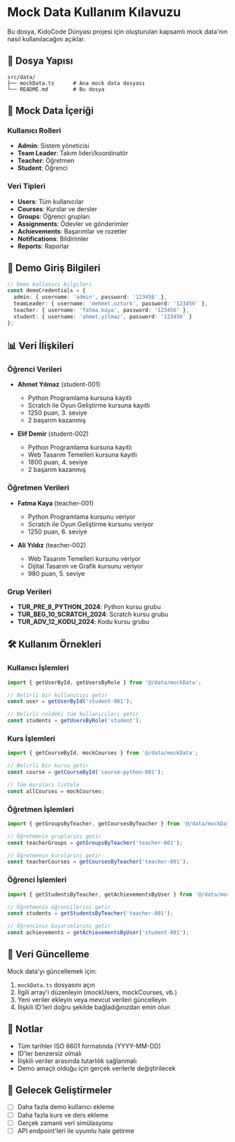 # Mock Data Kullanım Kılavuzu

Bu dosya, KidoCode Dünyası projesi için oluşturulan kapsamlı mock data'nın nasıl kullanılacağını açıklar.

## 📁 Dosya Yapısı

```
src/data/
├── mockData.ts      # Ana mock data dosyası
└── README.md        # Bu dosya
```

## 🎯 Mock Data İçeriği

### Kullanıcı Rolleri
- **Admin**: Sistem yöneticisi
- **Team Leader**: Takım lideri/koordinatör  
- **Teacher**: Öğretmen
- **Student**: Öğrenci

### Veri Tipleri
- **Users**: Tüm kullanıcılar
- **Courses**: Kurslar ve dersler
- **Groups**: Öğrenci grupları
- **Assignments**: Ödevler ve gönderimler
- **Achievements**: Başarımlar ve rozetler
- **Notifications**: Bildirimler
- **Reports**: Raporlar

## 🔐 Demo Giriş Bilgileri

```typescript
// Demo kullanıcı bilgileri
const demoCredentials = {
  admin: { username: 'admin', password: '123456' },
  teamLeader: { username: 'mehmet.ozturk', password: '123456' },
  teacher: { username: 'fatma.kaya', password: '123456' },
  student: { username: 'ahmet.yilmaz', password: '123456' }
};
```

## 📊 Veri İlişkileri

### Öğrenci Verileri
- **Ahmet Yılmaz** (student-001)
  - Python Programlama kursuna kayıtlı
  - Scratch ile Oyun Geliştirme kursuna kayıtlı
  - 1250 puan, 3. seviye
  - 2 başarım kazanmış

- **Elif Demir** (student-002)
  - Python Programlama kursuna kayıtlı
  - Web Tasarım Temelleri kursuna kayıtlı
  - 1800 puan, 4. seviye
  - 2 başarım kazanmış

### Öğretmen Verileri
- **Fatma Kaya** (teacher-001)
  - Python Programlama kursunu veriyor
  - Scratch ile Oyun Geliştirme kursunu veriyor
  - 1250 puan, 6. seviye

- **Ali Yıldız** (teacher-002)
  - Web Tasarım Temelleri kursunu veriyor
  - Dijital Tasarım ve Grafik kursunu veriyor
  - 980 puan, 5. seviye

### Grup Verileri
- **TUR_PRE_8_PYTHON_2024**: Python kursu grubu
- **TUR_BEG_10_SCRATCH_2024**: Scratch kursu grubu
- **TUR_ADV_12_KODU_2024**: Kodu kursu grubu

## 🛠️ Kullanım Örnekleri

### Kullanıcı İşlemleri
```typescript
import { getUserById, getUsersByRole } from '@/data/mockData';

// Belirli bir kullanıcıyı getir
const user = getUserById('student-001');

// Belirli roldeki tüm kullanıcıları getir
const students = getUsersByRole('student');
```

### Kurs İşlemleri
```typescript
import { getCourseById, mockCourses } from '@/data/mockData';

// Belirli bir kursu getir
const course = getCourseById('course-python-001');

// Tüm kursları listele
const allCourses = mockCourses;
```

### Öğretmen İşlemleri
```typescript
import { getGroupsByTeacher, getCoursesByTeacher } from '@/data/mockData';

// Öğretmenin gruplarını getir
const teacherGroups = getGroupsByTeacher('teacher-001');

// Öğretmenin kurslarını getir
const teacherCourses = getCoursesByTeacher('teacher-001');
```

### Öğrenci İşlemleri
```typescript
import { getStudentsByTeacher, getAchievementsByUser } from '@/data/mockData';

// Öğretmenin öğrencilerini getir
const students = getStudentsByTeacher('teacher-001');

// Öğrencinin başarımlarını getir
const achievements = getAchievementsByUser('student-001');
```

## 🔄 Veri Güncelleme

Mock data'yı güncellemek için:

1. `mockData.ts` dosyasını açın
2. İlgili array'i düzenleyin (mockUsers, mockCourses, vb.)
3. Yeni veriler ekleyin veya mevcut verileri güncelleyin
4. İlişkili ID'leri doğru şekilde bağladığınızdan emin olun

## 📝 Notlar

- Tüm tarihler ISO 8601 formatında (YYYY-MM-DD)
- ID'ler benzersiz olmalı
- İlişkili veriler arasında tutarlılık sağlanmalı
- Demo amaçlı olduğu için gerçek verilerle değiştirilecek

## 🚀 Gelecek Geliştirmeler

- [ ] Daha fazla demo kullanıcı ekleme
- [ ] Daha fazla kurs ve ders ekleme
- [ ] Gerçek zamanlı veri simülasyonu
- [ ] API endpoint'leri ile uyumlu hale getirme 